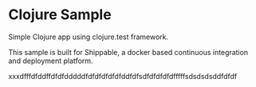 Clojure Sample
=====================

Simple Clojure app using clojure.test framework.

This sample is built for Shippable, a docker based continuous integration and deployment platform.

xxxdfffdfddffdfdfdddddfdfdfdfdfdfddfdfsdfdfdfdfdfffffsdsdsdsddfdfdf
